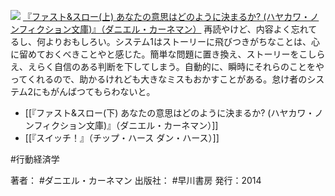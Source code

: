 [![](https://images-fe.ssl-images-amazon.com/images/I/51LKt1y4lUL._SL160_.jpg)](http://www.amazon.co.jp/exec/obidos/ASIN/4150504105/choiyaki81-22/ref=nosim)
[『ファスト&スロー(上) あなたの意思はどのように決まるか? (ハヤカワ・ノンフィクション文庫)』（ダニエル・カーネマン）](http://www.amazon.co.jp/exec/obidos/ASIN/4150504105/choiyaki81-22/ref=nosim)
再読やけど、内容よく忘れてるし、何よりおもしろい。システム1はストーリーに飛びつきがちなことは、心に留めておくべきことやと感じた。簡単な問題に置き換え、ストーリーをこしらえ、えらく自信のある判断を下してしまう。自動的に、瞬時にそれらのことをやってくれるので、助かるけれども大きなミスもおかすことがある。怠け者のシステム2にもがんばつてもらわないと。

- [[『ファスト&スロー(下) あなたの意思はどのように決まるか? (ハヤカワ・ノンフィクション文庫)』（ダニエル・カーネマン）]]
- [[『スイッチ！』（チップ・ハース ダン・ハース）]]

#行動経済学 

著者： #ダニエル・カーネマン 
出版社： #早川書房 
発行：2014